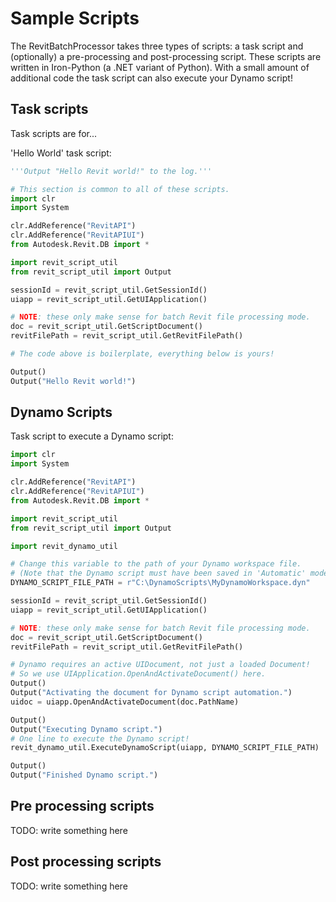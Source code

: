 # Sample Scripts

The RevitBatchProcessor takes three types of scripts: a task script and (optionally) a pre-processing and post-processing script. These scripts are written in Iron-Python (a .NET variant of Python). With a small amount of additional code the task script can also execute your Dynamo script!

## Task scripts

Task scripts are for...


'Hello World' task script:

```python
'''Output "Hello Revit world!" to the log.'''

# This section is common to all of these scripts. 
import clr
import System

clr.AddReference("RevitAPI")
clr.AddReference("RevitAPIUI")
from Autodesk.Revit.DB import *

import revit_script_util
from revit_script_util import Output

sessionId = revit_script_util.GetSessionId()
uiapp = revit_script_util.GetUIApplication()

# NOTE: these only make sense for batch Revit file processing mode.
doc = revit_script_util.GetScriptDocument()
revitFilePath = revit_script_util.GetRevitFilePath()

# The code above is boilerplate, everything below is yours!

Output()
Output("Hello Revit world!")
```

## Dynamo Scripts

Task script to execute a Dynamo script:

```python
import clr
import System

clr.AddReference("RevitAPI")
clr.AddReference("RevitAPIUI")
from Autodesk.Revit.DB import *

import revit_script_util
from revit_script_util import Output

import revit_dynamo_util

# Change this variable to the path of your Dynamo workspace file.
# (Note that the Dynamo script must have been saved in 'Automatic' mode.)
DYNAMO_SCRIPT_FILE_PATH = r"C:\DynamoScripts\MyDynamoWorkspace.dyn"

sessionId = revit_script_util.GetSessionId()
uiapp = revit_script_util.GetUIApplication()

# NOTE: these only make sense for batch Revit file processing mode.
doc = revit_script_util.GetScriptDocument()
revitFilePath = revit_script_util.GetRevitFilePath()

# Dynamo requires an active UIDocument, not just a loaded Document!
# So we use UIApplication.OpenAndActivateDocument() here.
Output()
Output("Activating the document for Dynamo script automation.")
uidoc = uiapp.OpenAndActivateDocument(doc.PathName)

Output()
Output("Executing Dynamo script.")
# One line to execute the Dynamo script!
revit_dynamo_util.ExecuteDynamoScript(uiapp, DYNAMO_SCRIPT_FILE_PATH)

Output()
Output("Finished Dynamo script.")
```

## Pre processing scripts
TODO: write something here

## Post processing scripts
TODO: write something here

